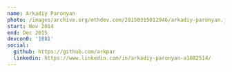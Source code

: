 ```yaml
---
name: Arkadiy Paronyan
photo: /images/archive.org/ethdev.com/20150315012946/arkadiy-paronyan.jpg
start: Nov 2014
end: Dec 2015
devcon0: '1881'
social:
  github: https://github.com/arkpar
  linkedin: https://www.linkedin.com/in/arkadiy-paronyan-a1882514/
---
```



